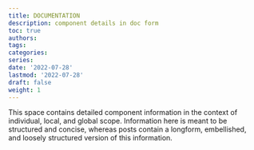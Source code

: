 ```yaml
---
title: DOCUMENTATION
description: component details in doc form
toc: true
authors:
tags:
categories:
series:
date: '2022-07-28'
lastmod: '2022-07-28'
draft: false
weight: 1
---
```


This space contains detailed component information in the context of individual, local, and global scope. Information here is meant to be structured and concise, whereas posts contain a longform, embellished, and loosely structured version of this information.
